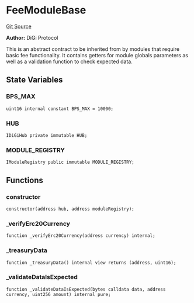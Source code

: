 # FeeModuleBase
[Git Source](https://github.com/digiv3rse/core-contracts/blob/5454b58664fab805b6888a68ff40915d251f32f3/contracts/modules/FeeModuleBase.sol)

**Author:**
DiGi Protocol

This is an abstract contract to be inherited from by modules that require basic fee functionality.
It contains getters for module globals parameters as well as a validation function to check expected data.


## State Variables
### BPS_MAX

```solidity
uint16 internal constant BPS_MAX = 10000;
```


### HUB

```solidity
IDiGiHub private immutable HUB;
```


### MODULE_REGISTRY

```solidity
IModuleRegistry public immutable MODULE_REGISTRY;
```


## Functions
### constructor


```solidity
constructor(address hub, address moduleRegistry);
```

### _verifyErc20Currency


```solidity
function _verifyErc20Currency(address currency) internal;
```

### _treasuryData


```solidity
function _treasuryData() internal view returns (address, uint16);
```

### _validateDataIsExpected


```solidity
function _validateDataIsExpected(bytes calldata data, address currency, uint256 amount) internal pure;
```

